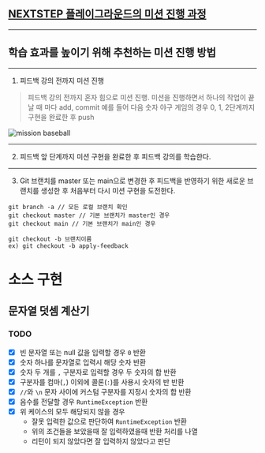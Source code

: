 ## [NEXTSTEP 플레이그라운드의 미션 진행 과정](https://github.com/next-step/nextstep-docs/blob/master/playground/README.md)

---
## 학습 효과를 높이기 위해 추천하는 미션 진행 방법

---
1. 피드백 강의 전까지 미션 진행 
> 피드백 강의 전까지 혼자 힘으로 미션 진행. 미션을 진행하면서 하나의 작업이 끝날 때 마다 add, commit
> 예를 들어 다음 숫자 야구 게임의 경우 0, 1, 2단계까지 구현을 완료한 후 push

![mission baseball](https://raw.githubusercontent.com/next-step/nextstep-docs/master/playground/images/mission_baseball.png)

---
2. 피드백 앞 단계까지 미션 구현을 완료한 후 피드백 강의를 학습한다.

---
3. Git 브랜치를 master 또는 main으로 변경한 후 피드백을 반영하기 위한 새로운 브랜치를 생성한 후 처음부터 다시 미션 구현을 도전한다.

```
git branch -a // 모든 로컬 브랜치 확인
git checkout master // 기본 브랜치가 master인 경우
git checkout main // 기본 브랜치가 main인 경우

git checkout -b 브랜치이름
ex) git checkout -b apply-feedback
```

# 소스 구현

## 문자열 덧셈 계산기

### TODO

- [X] 빈 문자열 또는 null 값을 입력할 경우 `0` 반환
- [X] 숫자 하나를 문자열로 입력시 해당 숫자 반환
- [X] 숫자 두 개를 `,` 구분자로 입력할 경우 두 숫자의 합 반환
- [X] 구분자를 컴마(`,`) 이외에 콜론(`:`)를 사용시 숫자의 반 반환
- [X] `//`와 `\n` 문자 사이에 커스텀 구분자를 지정시 숫자의 합 반환
- [X] 음수를 전달할 경우 `RuntimeException` 반환
- [X] 위 케이스의 모두 해당되지 않을 경우 
  - 잘못 입력한 값으로 판단하여 `RuntimeException` 반환
  - 위의 조건들을 보았을때 잘 입력하였을때 반환 처리를 나열
  - 리턴이 되지 않았다면 잘 입력하지 않았다고 판단